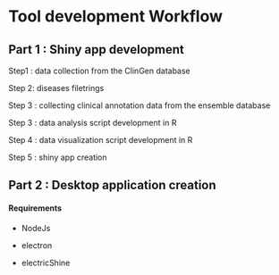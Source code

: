 # Tool development Workflow

## Part 1 : Shiny app development

Step1 : data collection from the ClinGen database

Step 2: diseases filetrings

Step 3 : collecting clinical annotation data from the ensemble database

Step 3 : data analysis script development in R

Step 4 : data visualization script development in R

Step 5 : shiny app creation

## Part 2 : Desktop application creation

#### Requirements

* NodeJs

* electron

* electricShine

